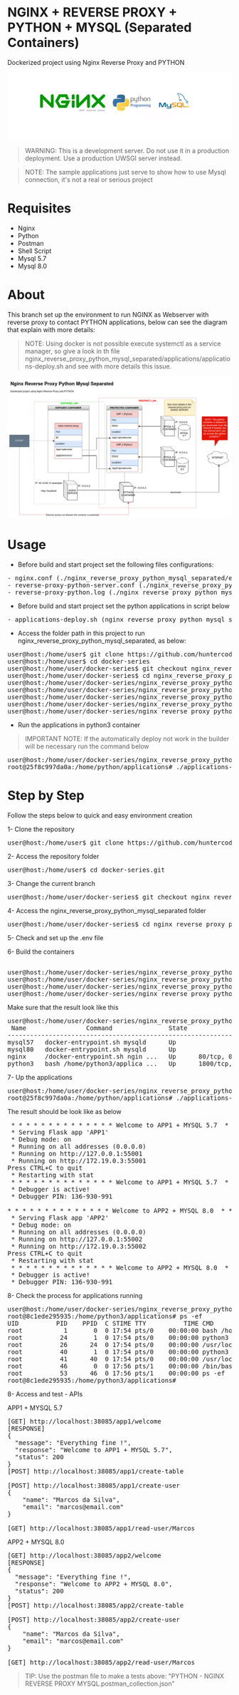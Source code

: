 # NGINX + REVERSE PROXY + PYTHON + MYSQL (Separated Containers)
Dockerized project using Nginx Reverse Proxy and PYTHON

![banner.png](nginx_reverse_proxy_python_mysql_separated/files/media/banner.png)

> WARNING: This is a development server. Do not use it in a production deployment. 
> Use a production UWSGI server instead.

> NOTE: The sample applications just serve to show how to use Mysql connection, it's not a real or serious project

# Requisites

- Nginx
- Python
- Postman
- Shell Script
- Mysql 5.7
- Mysql 8.0


# About

This branch set up the environment to run NGINX as Webserver with reverse proxy to contact PYTHON applications, below can 
see the diagram that explain with more details:

> NOTE: Using docker is not possible execute systemctl as a service manager, so give a look in th file 
> nginx_reverse_proxy_python_mysql_separated/applications/applications-deploy.sh and see with more details this issue.

![nginx_reverse_proxy_python_mysql_separated.png](nginx_reverse_proxy_python_mysql_separated/files/diagrams/nginx_reverse_proxy_python_mysql_separated.png)


# Usage

- Before build and start project set the following files configurations:

<pre>
- nginx.conf (./nginx_reverse_proxy_python_mysql_separated/etc/nginx/nginx.conf)
- reverse-proxy-python-server.conf (./nginx_reverse_proxy_python_mysql_separated/etc/nginx/conf/reverse-proxy-python-server.conf)
- reverse-proxy-python.log (./nginx_reverse_proxy_python_mysql_separated/etc/nginx/logs/reverse-proxy-python.log)
</pre>

- Before build and start project set the python applications in script below

<pre>
- applications-deploy.sh (nginx_reverse_proxy_python_mysql_separated/applications/applications-deploy.sh)
</pre>


- Access the folder path in this project to run nginx_reverse_proxy_python_mysql_separated, as below:

<pre>
user@host:/home/user$ git clone https://github.com/huntercodexs/docker-series.git .
user@host:/home/user$ cd docker-series
user@host:/home/user/docker-series$ git checkout nginx_reverse_proxy_python_mysql_separated
user@host:/home/user/docker-series$ cd nginx_reverse_proxy_python_mysql_separated
user@host:/home/user/docker-series/nginx_reverse_proxy_python_mysql_separated$ docker network create nginx_reverse_proxy_python_mysql_separated_open_network
user@host:/home/user/docker-series/nginx_reverse_proxy_python_mysql_separated$ docker-compose up --build (in first time)
user@host:/home/user/docker-series/nginx_reverse_proxy_python_mysql_separated$ [Ctrl+C]
user@host:/home/user/docker-series/nginx_reverse_proxy_python_mysql_separated$ docker-compose start (in the next times)
user@host:/home/user/docker-series/nginx_reverse_proxy_python_mysql_separated$ docker-compose ps (check the containers status)
</pre>

- Run the applications in python3 container

> IMPORTANT NOTE: If the automatically deploy not work in the builder will be necessary run the command below 

<pre>
user@host:/home/user/docker-series/nginx_reverse_proxy_python_mysql_separated$ docker exec -it python3 /bin/bash
root@25f8c997da0a:/home/python/applications# ./applications-deploy.sh
</pre>

# Step by Step

Follow the steps below to quick and easy environment creation

1- Clone the repository
<pre>
user@host:/home/user$ git clone https://github.com/huntercodexs/docker-series.git .
</pre>

2- Access the repository folder
<pre>
user@host:/home/user$ cd docker-series.git
</pre>

3- Change the current branch
<pre>
user@host:/home/user/docker-series$ git checkout nginx_reverse_proxy_python_mysql_separated
</pre>

4- Access the nginx_reverse_proxy_python_mysql_separated folder
<pre>
user@host:/home/user/docker-series$ cd nginx_reverse_proxy_python_mysql_separated
</pre>

5- Check and set up the .env file

6- Build the containers

<pre>    
user@host:/home/user/docker-series/nginx_reverse_proxy_python_mysql_separated$ docker network create nginx_reverse_proxy_python_mysql_separated_open_network
user@host:/home/user/docker-series/nginx_reverse_proxy_python_mysql_separated$ docker-compose up --build
user@host:/home/user/docker-series/nginx_reverse_proxy_python_mysql_separated$ [Ctrl+C]
user@host:/home/user/docker-series/nginx_reverse_proxy_python_mysql_separated$ docker-compose start
</pre>

Make sure that the result look like this
<pre>
user@host:/home/user/docker-series/nginx_reverse_proxy_python_mysql_separated$ docker-compose ps
 Name                Command               State                                                                       Ports                                                                     
-------------------------------------------------------------------------------------------------------------------------------------------------------------------------------------------------
mysql57   docker-entrypoint.sh mysqld      Up                                                                                                                                                    
mysql80   docker-entrypoint.sh mysqld      Up                                                                                                                                                    
nginx     /docker-entrypoint.sh ngin ...   Up      80/tcp, 0.0.0.0:38085->85/tcp,:::38085->85/tcp                                                                                                
python3   bash /home/python3/applica ...   Up      1800/tcp, 0.0.0.0:31800->31800/tcp,:::31800->31800/tcp, 0.0.0.0:35000->5000/tcp,:::35000->5000/tcp, 0.0.0.0:38080->8080/tcp,:::38080->8080/tcp
</pre>

7- Up the applications
<pre>
user@host:/home/user/docker-series/nginx_reverse_proxy_python_mysql_separated$ docker exec -it python3 /bin/bash
root@25f8c997da0a:/home/python/applications# ./applications-deploy.sh
</pre>

The result should be look like as below
<pre>
 * * * * * * * * * * * * * * Welcome to APP1 + MYSQL 5.7  * * * * * * * * * * * * * *
 * Serving Flask app 'APP1'
 * Debug mode: on
 * Running on all addresses (0.0.0.0)
 * Running on http://127.0.0.1:55001
 * Running on http://172.19.0.3:55001
Press CTRL+C to quit
 * Restarting with stat
 * * * * * * * * * * * * * * Welcome to APP1 + MYSQL 5.7  * * * * * * * * * * * * * *
 * Debugger is active!
 * Debugger PIN: 136-930-991

* * * * * * * * * * * * * * Welcome to APP2 + MYSQL 8.0  * * * * * * * * * * * * * *
 * Serving Flask app 'APP2'
 * Debug mode: on
 * Running on all addresses (0.0.0.0)
 * Running on http://127.0.0.1:55002
 * Running on http://172.19.0.3:55002
Press CTRL+C to quit
 * Restarting with stat
 * * * * * * * * * * * * * * Welcome to APP2 + MYSQL 8.0  * * * * * * * * * * * * * *
 * Debugger is active!
 * Debugger PIN: 136-930-991
</pre>

8- Check the process for applications running
<pre>
user@host:/home/user/docker-series/nginx_reverse_proxy_python_mysql_separated$ docker exec -it python3 /bin/bash
root@8c1ede295935:/home/python3/applications# ps -ef
UID          PID    PPID  C STIME TTY          TIME CMD
root           1       0  0 17:54 pts/0    00:00:00 bash /home/python3/applications/applications-deploy.sh
root          24       1  0 17:54 pts/0    00:00:00 python3 app1.py
root          26      24  0 17:54 pts/0    00:00:00 /usr/local/bin/python3 app1.py
root          40       1  0 17:54 pts/0    00:00:00 python3 app2.py
root          41      40  0 17:54 pts/0    00:00:00 /usr/local/bin/python3 app2.py
root          46       0  0 17:56 pts/1    00:00:00 /bin/bash
root          53      46  0 17:56 pts/1    00:00:00 ps -ef
root@8c1ede295935:/home/python3/applications#
</pre>

8- Access and test - APIs

APP1 + MYSQL 5.7
<pre>
[GET] http://localhost:38085/app1/welcome
[RESPONSE]
{
  "message": "Everything fine !",
  "response": "Welcome to APP1 + MYSQL 5.7",
  "status": 200
}
[POST] http://localhost:38085/app1/create-table

[POST] http://localhost:38085/app1/create-user
{
    "name": "Marcos da Silva",
    "email": "marcos@email.com"
}

[GET] http://localhost:38085/app1/read-user/Marcos
</pre>

APP2 + MYSQL 8.0
<pre>
[GET] http://localhost:38085/app2/welcome
[RESPONSE]
{
  "message": "Everything fine !",
  "response": "Welcome to APP2 + MYSQL 8.0",
  "status": 200
}
[POST] http://localhost:38085/app2/create-table

[POST] http://localhost:38085/app2/create-user
{
    "name": "Marcos da Silva",
    "email": "marcos@email.com"
}

[GET] http://localhost:38085/app2/read-user/Marcos
</pre>

> TIP: Use the postman file to make a tests above: "PYTHON - NGINX REVERSE PROXY MYSQL.postman_collection.json"

